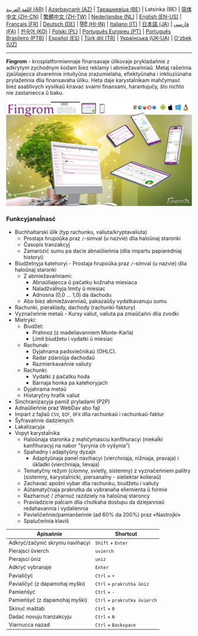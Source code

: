 [اللغة العربية (AR)](./about_ar.md) |
[Azərbaycanlı (AZ)](./about_az.md) |
[Тарашкевіца (BE)](./about_be.md) |
Latsinka (BE) |
[简体中文 (ZH-CN)](./about_zh.md) |
[繁體中文 (ZH-TW)](./about_zh_TW.md) |
[Nederlandse (NL)](./about_nl.md) |
[English (EN-US)](./about_en.md) |
[Français (FR)](./about_fr.md) |
[Deutsch (DE)](./about_de.md) |
[हिंदी (HI-IN)](./about_hi.md) |
[Italiano (IT)](./about_it.md) |
[日本語 (JA)](./about_ja.md) |
[فارسی (FA)](./about_fa.md) |
[한국어 (KO)](./about_ko.md) |
[Polski (PL)](./about_pl.md) |
[Português Europeu (PT)](./about_pt.md) |
[Português Brasileiro (PTB)](./about_pt_BR.md) |
[Español (ES)](./about_es.md) |
[Türk dili (TR)](./about_tr.md) |
[Українська (UK-UA)](./about_uk.md) |
[O'zbek (UZ)](./about_uz.md)

---

**Fingrom** - krosplatformiennaje finansavaje ŭlikovaje prykladańnie z adkrytym zychodnym kodam biez reklamy i abmiežavańniaŭ. 
Metaj rašeńnia zjaŭliajecca stvareńnie intuityŭna zrazumielaha, efiektyŭnaha i inkliuziŭnaha prylažeńnia dlia finansavaha 
ŭliku. Heta daje karystaĺnikam mahčymasć biez asablivych vysilkaŭ kiravać svaimi finansami, harantujučy, što nichto nie 
zastaniecca ŭ baku.

[![Hliadzieć videa](../images/presentation_en.png)](https://youtu.be/sNTbpILLsOw)

### Funkcyjanaĺnasć 
- Buchhaltarski ŭlik (typ rachunku, valiuta/kryptavaliuta) 
  - Prostaja hrupoŭka praz `/`-simval (u nazvie) dlia haloŭnaj staronki 
  - Časopis tranzakcyj 
  - Zamarozić sumu pa dacie abnaŭlieńnia (dlia impartu papiaredniaj historyi) 
- Biudžetnyja katehoryi - Prostaja hrupoŭka praz `/`-simval (u nazvie) dlia haloŭnaj staronki 
  - Z abmiežavańniami: 
    - Abnaŭliajecca ŭ pačatku kožnaha miesiaca 
    - Naladžvaĺnyja limity ŭ miesiac 
    - Adnosna (0,0 ... 1,0) da dachodu 
  - Abo biez abmiežavanniaŭ, pakazaŭšy vydatkavanuju sumu 
- Rachunki, pieraklady, dachody (rachunki-faktury) 
- Vyznačeńnie metaŭ - Kursy valiut, valiuta pa zmaŭčańni dlia zvodki 
- Mietryki: 
  - Biudžet: 
    - Prahnoz (z madeliavanniem Monte-Karla) 
    - Limit biudžetu i vydatki ŭ miesiac 
  - Rachunak: 
    - Dyjahrama padsviečnikaŭ (OHLC). 
    - Radar zdaroŭja dachodaŭ 
    - Razmierkavańnie valiuty 
  - Rachunki: 
    - Vydatki z pačatku hoda 
    - Barnaja honka pa katehoryjach 
  - Dyjahrama metaŭ 
  - Histaryčny hrafik valiut 
- Sinchranizacyja pamiž pryladami (P2P) 
- Adnaŭlieńnie praz WebDav abo fajl 
- Impart z fajlaŭ `CSV`, `QIF`, `OFX` dlia rachunkaŭ i rachunkaŭ-faktur 
- Šyfravańnie dadzienych 
- Lakalizacyja 
- Vopyt karystaĺnika 
  - Haloŭnaja staronka z mahčymasciu kanfihuracyi (niekaĺki kanfihuracyj na nabor "šyrynia ch vyšynia") 
  - Spahadny i adaptyŭny dyzajn 
    - Adaptyŭnaja paneĺ navihacyi (vierchniaja, nižniaja, pravaja) i ŭkladki (vierchniaja, lievaja) 
  - Tematyčny režym (ciomny, svietly, sistemny) z vyznačeńniem palitry (sistemny, karystaĺnicki, piersanaĺny - sieliektar kolieraŭ) 
  - Zachavać apošni vybar dlia rachunku, biudžetu i valiuty 
  - Aŭtamatyčnaja prakrutka da vybranaha eliemienta ŭ formie 
  - Razharnuć / zharnuć razdziely na haloŭnaj staroncy 
  - Praviadzicie paĺcam dlia chutkaha dostupu da dziejanniaŭ redahavannia i vydaliennia 
  - Pavieličeńnie/pamianšeńnie (ad 60% da 200%) praz «Nastrojki» 
  - Spalučeńnia klaviš

| Apisańnie                           | Shortcut                       |
| ----------------------------------- | ------------------------------ |
| Adkryć/začynić skryniu navihacyi    | `Shift` + `Enter`              |
| Pierajsci ŭvierch                   | `uvierch`                      |
| Pierajsci ŭniz                      | `uniz`                         |
| Adkryć vybranaje                    | `Enter`                        |
| Pavialičyć                          | `Ctrl` + `+`                   |
| Pavialičyć (z dapamohaj myški)      | `Ctrl` + `prakrutka ŭniz`      |
| Pamieńšyć                           | `Ctrl` + `-`                   |
| Pamieńšyć (z dapamohaj myški)       | `Ctrl` + `prakrutka ŭvierch`   |
| Skinuć maštab                       | `Ctrl` + `0`                   |
| Dadać novuju tranzakcyju            | `Ctrl` + `N`                   |
| Viarnucca nazad                     | `Ctrl` + `Backspace`           |
<!--
| Redahavać vybrany eliemient         | `Ctrl` + `E`                   |
| Vydalić vybrany eliemient           | `Ctrl` + `D`                   |
-->
